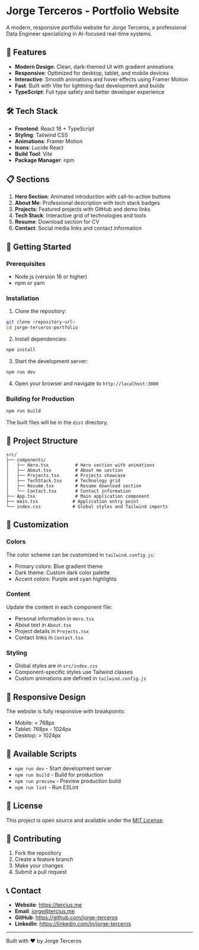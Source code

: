 # Jorge Terceros - Portfolio Website

A modern, responsive portfolio website for Jorge Terceros, a professional Data Engineer specializing in AI-focused real-time systems.

## 🌟 Features

- **Modern Design**: Clean, dark-themed UI with gradient animations
- **Responsive**: Optimized for desktop, tablet, and mobile devices
- **Interactive**: Smooth animations and hover effects using Framer Motion
- **Fast**: Built with Vite for lightning-fast development and builds
- **TypeScript**: Full type safety and better developer experience

## 🛠️ Tech Stack

- **Frontend**: React 18 + TypeScript
- **Styling**: Tailwind CSS
- **Animations**: Framer Motion
- **Icons**: Lucide React
- **Build Tool**: Vite
- **Package Manager**: npm

## 📋 Sections

1. **Hero Section**: Animated introduction with call-to-action buttons
2. **About Me**: Professional description with tech stack badges
3. **Projects**: Featured projects with GitHub and demo links
4. **Tech Stack**: Interactive grid of technologies and tools
5. **Resume**: Download section for CV
6. **Contact**: Social media links and contact information

## 🚀 Getting Started

### Prerequisites

- Node.js (version 16 or higher)
- npm or yarn

### Installation

1. Clone the repository:
```bash
git clone <repository-url>
cd jorge-terceros-portfolio
```

2. Install dependencies:
```bash
npm install
```

3. Start the development server:
```bash
npm run dev
```

4. Open your browser and navigate to `http://localhost:3000`

### Building for Production

```bash
npm run build
```

The built files will be in the `dist` directory.

## 📁 Project Structure

```
src/
├── components/
│   ├── Hero.tsx          # Hero section with animations
│   ├── About.tsx         # About me section
│   ├── Projects.tsx      # Projects showcase
│   ├── TechStack.tsx     # Technology grid
│   ├── Resume.tsx        # Resume download section
│   └── Contact.tsx       # Contact information
├── App.tsx               # Main application component
├── main.tsx             # Application entry point
└── index.css            # Global styles and Tailwind imports
```

## 🎨 Customization

### Colors
The color scheme can be customized in `tailwind.config.js`:
- Primary colors: Blue gradient theme
- Dark theme: Custom dark color palette
- Accent colors: Purple and cyan highlights

### Content
Update the content in each component file:
- Personal information in `Hero.tsx`
- About text in `About.tsx`
- Project details in `Projects.tsx`
- Contact links in `Contact.tsx`

### Styling
- Global styles are in `src/index.css`
- Component-specific styles use Tailwind classes
- Custom animations are defined in `tailwind.config.js`

## 📱 Responsive Design

The website is fully responsive with breakpoints:
- Mobile: < 768px
- Tablet: 768px - 1024px
- Desktop: > 1024px

## 🔧 Available Scripts

- `npm run dev` - Start development server
- `npm run build` - Build for production
- `npm run preview` - Preview production build
- `npm run lint` - Run ESLint

## 📄 License

This project is open source and available under the [MIT License](LICENSE).

## 🤝 Contributing

1. Fork the repository
2. Create a feature branch
3. Make your changes
4. Submit a pull request

## 📞 Contact

- **Website**: https://tercius.me
- **Email**: jorge@tercius.me
- **GitHub**: https://github.com/jorge-terceros
- **LinkedIn**: https://linkedin.com/in/jorge-terceros

---

Built with ❤️ by Jorge Terceros 